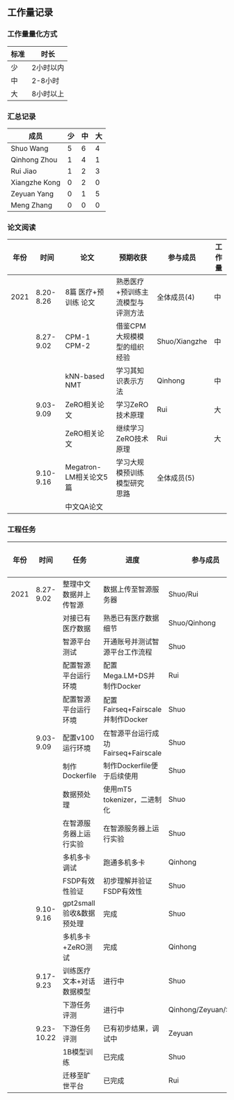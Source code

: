 ## 工作量记录

### 工作量量化方式

| 标准 | 时长      |
| ---- | --------- |
| 少   | 2小时以内 |
| 中   | 2-8小时   |
| 大   | 8小时以上 |

### 汇总记录

| 成员          | 少   | 中   | 大   |
| ------------- | ---- | ---- | ---- |
| Shuo Wang     | 5    | 6    | 4    |
| Qinhong Zhou  | 1    | 4    | 1    |
| Rui Jiao      | 1    | 2    | 3    |
| Xiangzhe Kong | 0    | 2    | 0    |
| Zeyuan Yang   | 0    | 1    | 5    |
| Meng Zhang    | 0    | 0    | 0    |



### 论文阅读

| 年份 | 时间      | 论文                   | 预期收获                          | 参与成员      | 工作量 |
| ---- | --------- | ---------------------- | --------------------------------- | ------------- | ------ |
| 2021 | 8.20-8.26 | 8篇 医疗+预训练 论文   | 熟悉医疗+预训练主流模型与评测方法 | 全体成员(4)   | 中     |
|      | 8.27-9.02 | CPM-1 CPM-2            | 借鉴CPM大规模模型的组织经验       | Shuo/Xiangzhe | 中     |
|      |           | kNN-based NMT          | 学习其知识表示方法                | Qinhong       | 中     |
|      | 9.03-9.09 | ZeRO相关论文           | 学习ZeRO技术原理                  | Rui           | 大     |
|      |           | ZeRO相关论文           | 继续学习ZeRO技术原理              | Rui           | 大     |
|      | 9.10-9.16 | Megatron-LM相关论文5篇 | 学习大规模预训练模型研究思路      | 全体成员(5)   |        |
|      |           | 中文QA论文             |                                   |               |        |

### 工程任务

| 年份 | 时间       | 任务                      | 进度                                | 参与成员            | 工作量 |
| ---- | ---------- | ------------------------- | ----------------------------------- | ------------------- | ------ |
| 2021 | 8.27-9.02  | 整理中文数据并上传智源    | 数据上传至智源服务器                | Shuo/Rui            | 少     |
|      |            | 对接已有医疗数据          | 熟悉已有医疗数据细节                | Shuo/Qinhong        | 少     |
|      |            | 智源平台测试              | 开通账号并测试智源平台工作流程      | Shuo                | 中     |
|      |            | 配置智源平台运行环境      | 配置Mega.LM+DS并制作Docker          | Rui                 | 大     |
|      |            | 配置智源平台运行环境      | 配置Fairseq+Fairscale并制作Docker   | Shuo                | 大     |
|      | 9.03-9.09  | 配置v100运行环境          | 在智源平台运行成功Fairseq+Fairscale | Shuo                | 大     |
|      |            | 制作Dockerfile            | 制作Dockerfile便于后续使用          | Shuo                | 大     |
|      |            | 数据预处理                | 使用mT5 tokenizer，二进制化         | Shuo                | 小     |
|      |            | 在智源服务器上运行实验    | 在智源服务器上运行实验              | Shuo                | 中     |
|      |            | 多机多卡调试              | 跑通多机多卡                        | Qinhong             | 大     |
|      |            | FSDP有效性验证            | 初步理解并验证FSDP有效性            | Shuo                | 大     |
|      | 9.10-9.16  | gpt2small验收&数据预处理  | 完成                                | Shuo                | 少     |
|      |            | 多机多卡+ZeRO测试         | 完成                                | Qinhong             | 中     |
|      | 9.17-9.23  | 训练医疗文本+对话数据模型 | 进行中                              | Shuo                | 中     |
|      |            | 下游任务评测              | 进行中                              | Qinhong/Zeyuan/Shuo | 中     |
|      | 9.23-10.22 | 下游任务评测              | 已有初步结果，调试中                | Zeyuan              | 大*5   |
|      |            | 1B模型训练                | 已完成                              | Shuo                | 少     |
|      |            | 迁移至旷世平台            | 已完成                              | Rui                 | 中     |

